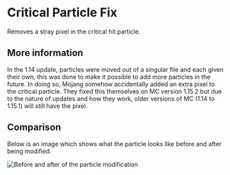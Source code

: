 # Critical Particle Fix
Removes a stray pixel in the critical hit particle.

## More information
In the 1.14 update, particles were moved out of a singular file and each given their own, this was done to make it possible to add more particles in the future. In doing so, Mojang somehow accidentally added an extra pixel to the critical particle. They fixed this themselves on MC version 1.15.2 but due to the nature of updates and how they work, older versions of MC (1.14 to 1.15.1) will still have the pixel.

## Comparison
Below is an image which shows what the particle looks like before and after being modified.  

![Before and after of the particle modification](https://cdn.modrinth.com/data/b1cDBK3S/images/4e22ff88558a489ee8bb68a08c498e1ec54ed68a.png)